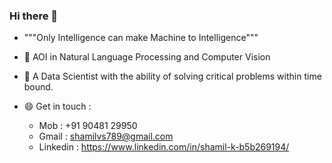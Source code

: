 ### Hi there 👋

- """Only Intelligence  can  make  Machine to Intelligence"""

-  🔭 AOI in Natural Language Processing and Computer Vision
- 🌱 A Data Scientist with the ability of solving critical problems within time bound. 





- 😄 Get in touch :

  * Mob : +91 90481 29950
  * Gmail : shamilvs789@gmail.com
  * Linkedin : https://www.linkedin.com/in/shamil-k-b5b269194/
  
